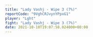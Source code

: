 ```yaml
---
title: "Lady Vashj - Wipe 3 (7%)"
reportCode: "9VghCRJvynYPpxG1"
player: "Lght"
fight: "Lady Vashj - Wipe 3 (7%)"
date: 2021-10-10T19:07:58.024000+00:00
---
```

